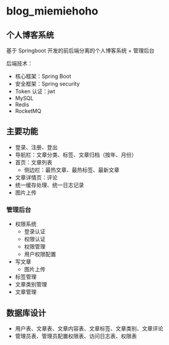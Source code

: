 # blog_miemiehoho
## 个人博客系统

基于 Springboot 开发的前后端分离的个人博客系统 + 管理后台

后端技术：

- 核心框架：Spring Boot
- 安全框架：Spring security
- Token 认证：jwt
- MySQL
- Redis
- RocketMQ

## 主要功能

- 登录、注册、登出
- 导航栏：文章分类、标签、文章归档（按年、月份）
- 首页：文章列表
    - 侧边栏：最热文章、最热标签、最新文章
- 文章详情页：评论
- 统一缓存处理、统一日志记录
- 图片上传

### 管理后台

- 权限系统
    - 登录认证
    - 权限认证
    - 权限管理
    - 用户权限配置
- 写文章
    - 图片上传
- 标签管理
- 文章类别管理
- 文章管理

## 数据库设计

- 用户表、文章表、文章内容表、文章标签、文章类别、文章评论
- 管理员表、管理员配置权限表、访问日志表、权限表